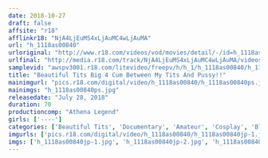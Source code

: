 ```yaml
---
date: 2018-10-27
draft: false
affsite: "r18"
afflinkr18: "NjA4LjEuMS4xLjAuMC4wLjAuMA"
url: "h_1118as00840"
urloriginal: "http://www.r18.com/videos/vod/movies/detail/-/id=h_1118as00840"
urlfinal: "http://media.r18.com/track/NjA4LjEuMS4xLjAuMC4wLjAuMA/videos/vod/movies/detail/-/id=h_1118as00840"
samplevid: "awspv3001.r18.com/litevideo/freepv/h/h_1/h_1118as00840/h_1118as00840_dmb_s.mp4"
title: "Beautiful Tits Big 4 Cum Between My Tits And Pussy!!"
mainimgurl: "pics.r18.com/digital/video/h_1118as00840/h_1118as00840ps.jpg"
mainimgs: "h_1118as00840ps.jpg"
releasedate: "July 28, 2018"
duration: 70
productioncomp: "Athena Legend"
girls: ['----']
categories: ['Beautiful Tits', 'Documentary', 'Amateur', 'Cosplay', 'Blowjob', 'Sex Toys']
imgurls: ['pics.r18.com/digital/video/h_1118as00840/h_1118as00840jp-1.jpg', 'pics.r18.com/digital/video/h_1118as00840/h_1118as00840jp-2.jpg', 'pics.r18.com/digital/video/h_1118as00840/h_1118as00840jp-3.jpg', 'pics.r18.com/digital/video/h_1118as00840/h_1118as00840jp-4.jpg', 'pics.r18.com/digital/video/h_1118as00840/h_1118as00840jp-5.jpg', 'pics.r18.com/digital/video/h_1118as00840/h_1118as00840jp-6.jpg', 'pics.r18.com/digital/video/h_1118as00840/h_1118as00840jp-7.jpg', 'pics.r18.com/digital/video/h_1118as00840/h_1118as00840jp-8.jpg', 'pics.r18.com/digital/video/h_1118as00840/h_1118as00840jp-9.jpg', 'pics.r18.com/digital/video/h_1118as00840/h_1118as00840jp-10.jpg', 'pics.r18.com/digital/video/h_1118as00840/h_1118as00840jp-11.jpg', 'pics.r18.com/digital/video/h_1118as00840/h_1118as00840jp-12.jpg', 'pics.r18.com/digital/video/h_1118as00840/h_1118as00840jp-13.jpg', 'pics.r18.com/digital/video/h_1118as00840/h_1118as00840jp-14.jpg', 'pics.r18.com/digital/video/h_1118as00840/h_1118as00840jp-15.jpg', 'pics.r18.com/digital/video/h_1118as00840/h_1118as00840jp-16.jpg', 'pics.r18.com/digital/video/h_1118as00840/h_1118as00840jp-17.jpg', 'pics.r18.com/digital/video/h_1118as00840/h_1118as00840jp-18.jpg', 'pics.r18.com/digital/video/h_1118as00840/h_1118as00840jp-19.jpg', 'pics.r18.com/digital/video/h_1118as00840/h_1118as00840jp-20.jpg']
imgs: ['h_1118as00840jp-1.jpg', 'h_1118as00840jp-2.jpg', 'h_1118as00840jp-3.jpg', 'h_1118as00840jp-4.jpg', 'h_1118as00840jp-5.jpg', 'h_1118as00840jp-6.jpg', 'h_1118as00840jp-7.jpg', 'h_1118as00840jp-8.jpg', 'h_1118as00840jp-9.jpg', 'h_1118as00840jp-10.jpg', 'h_1118as00840jp-11.jpg', 'h_1118as00840jp-12.jpg', 'h_1118as00840jp-13.jpg', 'h_1118as00840jp-14.jpg', 'h_1118as00840jp-15.jpg', 'h_1118as00840jp-16.jpg', 'h_1118as00840jp-17.jpg', 'h_1118as00840jp-18.jpg', 'h_1118as00840jp-19.jpg', 'h_1118as00840jp-20.jpg']
---
```

